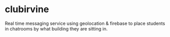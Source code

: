clubirvine
==========

Real time messaging service using geolocation &amp; firebase to place students in chatrooms by what building they are sitting in.
